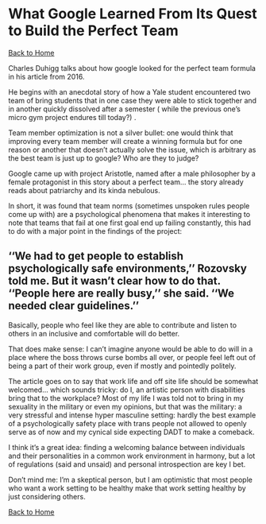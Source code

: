 # What Google Learned From Its Quest to Build the Perfect Team

[Back to Home](https://rizo85.github.io/reading-notes/)


Charles Duhigg talks about how google looked for the perfect team formula in his article from 2016.

He begins with an anecdotal story of how a Yale student encountered two team of bring students that in one case they were able to stick together and in another quickly dissolved after a semester ( while the previous one’s micro gym project endures till today?) .

Team member optimization is not a silver bullet: one would think that improving every team member will create a winning formula but for one reason or another that doesn’t actually solve the issue, which is arbitrary as the best team is just up to google? Who are they to judge?

Google came up with project Aristotle, named after a male philosopher by a female protagonist in this story about a perfect team… the story already reads about patriarchy and its kinda nebulous. 

In short, it was found that team norms (sometimes unspoken rules people come up with) are a psychological phenomena that makes it interesting to note that teams that fail at one first goal end up failing constantly, this had to do with a major point in the findings of the project:

## ‘‘We had to get people to establish psychologically safe environments,’’ Rozovsky told me. But it wasn’t clear how to do that. ‘‘People here are really busy,’’ she said. ‘‘We needed clear guidelines.’’

Basically, people who feel like they are able to contribute and listen to others in an inclusive and comfortable will do better. 

That does make sense: I can’t imagine anyone would be able to do will in a place where the boss throws curse bombs all over, or people feel left out of being a part of their work group, even if mostly and pointedly politely. 

The article goes on to say that work life and off site life should be somewhat welcomed… which sounds tricky: do I, an artistic person with disabilities bring that to the workplace?  Most of my life I was told not to bring in my sexuality in the military or even my opinions, but that was the military: a very stressful and intense hyper masculine setting: hardly the best example of a psychologically safety place with trans people not allowed to openly serve as of now and my cynical side expecting DADT to make a comeback.

I think it’s a great idea: finding a welcoming balance between individuals and their personalities in a common work environment in harmony, but a lot of regulations (said and unsaid) and personal introspection are key I bet. 

Don’t mind me: I’m a skeptical person, but I am optimistic that most people who want a work setting to be healthy make that work setting healthy by just considering others.  

[Back to Home](https://rizo85.github.io/reading-notes/)
